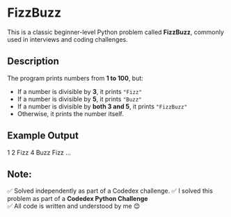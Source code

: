 # FizzBuzz

This is a classic beginner-level Python problem called **FizzBuzz**, commonly used in interviews and coding challenges.

## Description

The program prints numbers from **1 to 100**, but:

- If a number is divisible by **3**, it prints `"Fizz"`
- If a number is divisible by **5**, it prints `"Buzz"`
- If a number is divisible by **both 3 and 5**, it prints `"FizzBuzz"`
- Otherwise, it prints the number itself.

## Example Output

1
2
Fizz
4
Buzz
Fizz
...

## Note:

✅ Solved independently as part of a Codedex challenge.
✅ I solved this problem as part of a **Codedex Python Challenge**  
✅ All code is written and understood by me 😊

